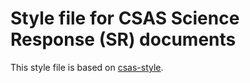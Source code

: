 # Style file for CSAS Science Response (SR) documents

This style file is based on [csas-style](https://github.com/pbs-assess/csas-style).
